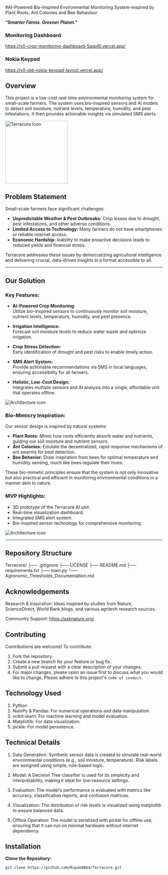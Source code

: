 
#AI-Powered Bio-Inspired Environmental Monitoring System-inspired by Plant Roots, Ant Colonies and Bee Behaviour

***"Smarter Farms. Greener Planet."***


### Monitoring Dashboard 
https://v0-crop-monitoring-dashboard-5aqo6l.vercel.app/

### Nokia Keypad
https://v0-old-nokia-keypad-layout.vercel.app/


## Overview
This project is a low-cost real-time environmental monitoring system for small-scale farmers. The system uses bio-inspired sensors and AI models to detect soil moisture, nutrient levels, temperature, humidity, and pest infestations. It then provides actionable insights via simulated SMS alerts.

<img src="/images/Icon.png" alt="Terracore Icon" style="width : 200px ; height : 200px; " />





## Problem Statement

Small-scale farmers face significant challenges:
- **Unpredictable Weather & Pest Outbreaks:** Crop losses due to drought, pest infestations, and other adverse conditions.
- **Limited Access to Technology:** Many farmers do not have smartphones or reliable internet access.
- **Economic Hardship:** Inability to make proactive decisions leads to reduced yields and financial stress.

Terracore addresses these issues by democratizing agricultural intelligence and delivering crucial, data-driven insights in a format accessible to all.

---

## Our Solution

### Key Features:
- **AI-Powered Crop Monitoring:**  
  Utilize bio-inspired sensors to continuously monitor soil moisture, nutrient levels, temperature, humidity, and pest presence.
  
- **Irrigation Intelligence:**  
  Forecast soil moisture levels to reduce water waste and optimize irrigation.

- **Crop Stress Detection:**  
  Early identification of drought and pest risks to enable timely action.

- **SMS Alert System:**  
  Provide actionable recommendations via SMS in local languages, ensuring accessibility for all farmers.

- **Holistic, Low-Cost Design:**  
  Integrates multiple sensors and AI analysis into a single, affordable unit that operates offline.


<img src="/images/Architecture.png" alt="Architecture icon" />



### Bio-Mimicry Inspiration:
Our sensor design is inspired by natural systems:
- **Plant Roots:** Mimic how roots efficiently absorb water and nutrients, guiding our soil moisture and nutrient sensors.
- **Ant Colonies:** Emulate the decentralized, rapid response mechanisms of ant swarms for pest detection.
- **Bee Behavior:** Draw inspiration from bees for optimal temperature and humidity sensing, much like bees regulate their hives.
  
These bio-mimetic principles ensure that the system is not only innovative but also practical and efficient in monitoring environmental conditions in a manner akin to nature.

### MVP Highlights:
- 3D prototype of the Terracore AI unit.
- Real-time visualization dashboard.
- Integrated SMS alert system.
- Bio-inspired sensor technology for comprehensive monitoring.

<img src="/images/MVP.png" alt="Architecture icon" />

---




## Repository Structure

Terracore/ ├── .gitignore ├── LICENSE ├── README.md ├── requirements.txt ├── main.py └── Agronomic_Thresholds_Documentation.md

## Acknowledgements

Research & Inspiration: Ideas inspired by studies from Nature, ScienceDirect, World Bank blogs, and various agritech research sources.

Community Support: https://asknature.org/

## Contributing

Contributions are welcome! To contribute:

1) Fork the repository.
2) Create a new branch for your feature or bug fix.
3) Submit a pull request with a clear description of your changes.
4) For major changes, please open an issue first to discuss what you would like to change. Please adhere to this project's `code of conduct`.
## Technology Used 

1) Python
2) NumPy & Pandas: For numerical operations and data manipulation.
3) scikit-learn: For machine learning and model evaluation.
4) Matplotlib: For data visualization.
5) pickle: For model persistence.
## Technical Details

1) Data Generation: Synthetic sensor data is created to simulate real-world environmental conditions (e.g., soil moisture, temperature). Risk labels are assigned using simple, rule-based logic.

2) Model: A Decision Tree classifier is used for its simplicity and interpretability, making it ideal for low-resource settings.

3) Evaluation: The model's performance is evaluated with metrics like accuracy, classification reports, and confusion matrices.

4) Visualization: The distribution of risk levels is visualized using matplotlib to ensure balanced data.

5) Offline Operation: The model is serialized with pickle for offline use, ensuring that it can run on minimal hardware without internet dependency.
## Installation

**Clone the Repository:**
   ```bash
   git clone https://github.com/Rupam9864/Terracore.git


    

